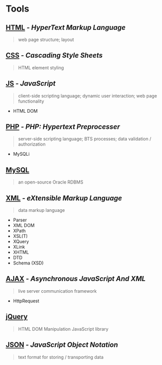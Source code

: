 # Tools
## [HTML]() *- HyperText Markup Language* 
>web page structure; layout

## [CSS]() *- Cascading Style Sheets*
>HTML element styling

## [JS]() *- JavaScript*
>client-side scripting language; dynamic user interaction; web page functionality 
- HTML DOM
  
## [PHP]() *- PHP: Hypertext Preprocesser*
>server-side scripting language; BTS processes; data validation / authorization
- MySQLi

## [MySQL]() 
>an open-source Oracle RDBMS

## [XML]() *- eXtensible Markup Language*
>data markup language
- Parser
- XML DOM
- XPath
- XSL(T)
- XQuery
- XLink
- XHTML
- DTD
- Schema (XSD)

## [AJAX]() *- Asynchronous JavaScript And XML*
>live server communication framework
- HttpRequest

## [jQuery]() 
>HTML DOM Manipulation JavaScript library

## [JSON]() *- JavaScript Object Notation*
>text format for storing / transporting data


